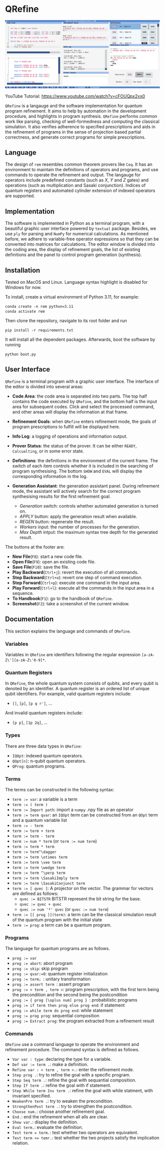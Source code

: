 # QRefine
![aaa](rem_screenshot_jpg.png)

YouTube Tutorial: https://www.youtube.com/watch?v=cFOUQpx2vx0

`QRefine` is a langauge and the software implementation for quantum program refinement.
It aims to help by automation in the development procedure, and highlights in program synthesis. 
`QRefine` performs common work like parsing, checking of well-formedness and computing the classical simulation. 
It also verifies adherence to specified prescriptions and aids in the refinement of programs in the sense of projection based partial correctness, and generate correct programs for simple prescriptions. 

## Language
The design of `rem` resembles common theorem provers like `Coq`. It has an environment to maintain the definitions of operators and programs, and use commands to operate the refinement and output. The langauge for operators include predefined constants (such as $X$, $Y$ and $Z$ gates) and operations (such as multiplication and Sasaki conjunction). Indices of quantum registers and automated cylinder extension of indexed operators are supported.

## Implementation
The software is implemented in Python as a terminal program, with a beautiful graphic user interface powered by `textual` package. 
Besides, we use `ply` for parsing and `NumPy` for numerical calculations. As mentioned before, we adhere to variable-free operator expressions so that they can be converted into matrices for calculations. The editor window is divided into the coding area, the display of refinement goals, the list of existing definitions and the panel to control program generation (synthesis).

## Installation
Tested on MacOS and Linux. Language syntax highlight is disabled for Windows for now.

To install, create a virtual environment of Python 3.11, for example:
```
conda create -n rem python=3.11
conda activate rem
```
Then clone the repository, navigate to its root folder and run
```
pip install -r requirements.txt
```
It will install all the dependent packages. Afterwards, boot the software by running
```
python boot.py
```


## User Interface
`QRefine` is a terminal program with a graphic user interface. The interface of the editor is divided into several areas:

- **Code Area**: the code area is separated into two parts. The top half contains the code executed by `QRefine`, and the bottom half is the input area for subsequent codes. Click and select the processed command, and other areas will display the information at that frame.

- **Refinement Goals**: when `QRefine` enters refinement mode, the goals of program prescriptions to fulfill will be displayed here.

- **Info Log**: a logging of operations and information output.

- **Prover Status**: the status of the prover. It can be either `READY`, `Calcualting`, or in some error state.

- **Definitions**: the definitions in the environment of the current frame. The switch of each item controls whether it is included in the searching of program synthesising. The bottom `SHOW` and `EVAL` will display the corresponding information in the log.

- **Generation Assistant**: the generation assistant panel. During refinement mode, the assistant will actively search for the correct program synthesising results for the first refinement goal.
  - *Generation* switch: controls whether automated generation is turned on.
  - *APPLY* button: apply the generation result when available.
  - *REGEN* button: regenerate the result.
  - *Workers* input: the number of processes for the generation.
  - *Max Depth* intput: the maximum syntax tree depth for the generated result. 

The buttons at the footer are:
- **New File**(`F8`): start a new code file.
- **Open File**(`F9`): open an existing code file.
- **Save File**(`F10`): save the file.
- **Play Backward**(`Ctrl+j`): revert the execution of all commands.
- **Step Backward**(`Ctrl+o`): revert one step of command execution.
- **Step Forward**(`Ctrl+p`): execute one command in the input area.
- **Play Forward**(`Ctrl+l`): execute all the commands in the input area in a sequence.
- **To Handbook**(`F1`): go to the handbook of `QRefine`.
- **Screenshot**(`F2`): take a screenshot of the current window.

## Documentation
This section explains the language and commands of `QRefine`.

### Variables
Variables in `QRefine` are identifiers following the regular expression 
`[a-zA-Z\'][a-zA-Z\'0-9]*`.

### Quantum Registers
In `QRefine`, the whole quantum system consists of qubits, and every qubit is denoted by an identifier. A quantum register is an ordered list of unique qubit identifiers. For example, valid quantum registers include:
- `[]`, `[p]`, `[p q r']`, ...
  
And invalid quantum registers include:
- `[p p]`, `[1p 2q]`, ...

### Types
There are three data types in `QRefine`: 
- `IQOpt`: indexed quantum operators.
- `QOpt[n]`: n-qubit quantum operators. 
- `QProg`: quantum programs.


### Terms
The terms can be constructed in the following syntax:
- `term := var`: a variable is a term
- `term := ( term )`
- `term := Import path`: import a `numpy` .npy file as an operator
- `term := term qvar`: an `IQOpt` term can be constructed from an `QOpt` term and a quantum variable list
- `term := - term`
- `term := term + term`
- `term := term - term`
- `term := num * term` (or `term := num term`)
- `term := term * term`
- `term := term^\dagger`
- `term := term \otimes term`
- `term := term \vee term`
- `term := term \wedge term`
- `term := term ^\perp term`
- `term := term \SasakiImply term`
- `term := term \SasakiConjunct term`
- `term := [ qvec ]`: A projector on the vector. The grammar for vectors are defined as follows:
    - `qvec := BITSTR` BITSTR represent the bit string for the base.
    - `qvec := qvec + qvec`
    - `qvec := num '*' qvec` (or `qvec := num term`)
- `term := [[ prog ]](term)`: a term can be the classical simulation result of the quantum program with the initial state
- `term := prog`: a term can be a quantum program.

### Programs
The language for quantum programs are as follows.
- `prog := var`
- `prog := abort`: abort program
- `prog := skip`: skip program
- `prog := qvar:=0`: quantum register initialization
- `prog := term; `: unitary transformation
- `prog := assert term `: assert program
- `prog := < term , term >`: program prescription, with the first term being the precondition and the second being the postcondition
- `prog := { prog [\oplus num] prog } `: probabilistic programs
- `prog := if term then prog else prog end`: if statement
- `prog := while term do prog end`: while statement
- `prog := prog prog`: sequential composition
- `prog := Extract prog`: the program extracted from a refinement result

### Commands
`QRefine` use a command language to operate the environment and refinement procedure. The command syntax is defined as follows.

- `Var var : type`: declaring the type for a variable.
- `Def var := term .`: make a definition.
- `Refine var : < term , term >.`: enter the refinement mode.
- `Step prog .`: try to refine the goal with a specific program.
- `Step Seq term .`: refine the goal with sequantial composition.
- `Step If term .`: refine the goal with if statement.
- `Step While term Inv term .`: refine the goal with while statment, with invariant specified.
- `WeakenPre term .`: try to weaken the precondition.
- `StrengthenPost term .`: try to strengthen the postcondition.
- `Choose num.`: choose another refinement goal.
- `End.`: end the refinement when all alls are clear.
- `Show var.`: display the definition.
- `Eval term.`: evaluate the definition.
- `Test term = term.`: test whether two operators are equivalent.
- `Test term <= temr.`: test whether the two projects satisfy the implication relation.
